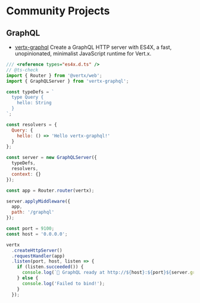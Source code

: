 # Community Projects

## GraphQL

* [vertx-graphql](https://vertx-graphql.github.io/) Create a GraphQL HTTP server with ES4X, a fast, unopinionated,
  minimalist JavaScript runtime for Vert.x. 

```js
/// <reference types="es4x.d.ts" />
// @ts-check
import { Router } from '@vertx/web';
import { GraphQLServer } from 'vertx-graphql';

const typeDefs = `
  type Query {
    hello: String
  }
`;

const resolvers = {
  Query: {
    hello: () => 'Hello vertx-graphql!'
  }
};

const server = new GraphQLServer({
  typeDefs,
  resolvers,
  context: {}
});

const app = Router.router(vertx);

server.applyMiddleware({
  app,
  path: '/graphql'
});

const port = 9100;
const host = '0.0.0.0';

vertx
  .createHttpServer()
  .requestHandler(app)
  .listen(port, host, listen => {
    if (listen.succeeded()) {
      console.log(`🚀 GraphQL ready at http://${host}:${port}${server.graphqlPath}`)
    } else {
      console.log('Failed to bind!');
    }
  });
```
